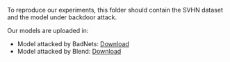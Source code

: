 To reproduce our experiments, this folder should contain the SVHN dataset and the model under backdoor attack. 

Our models are uploaded in:

* Model attacked by BadNets:  <a href="https://drive.google.com/file/d/1KCsQ1lqcHgfn-XuXmoD-_piI3XuHbZg2/view?usp=sharing" target="_blank">Download</a> 
* Model attacked by Blend:  <a href="https://drive.google.com/file/d/1KCsQ1lqcHgfn-XuXmoD-_piI3XuHbZg2/view?usp=sharing" target="_blank">Download</a> 
